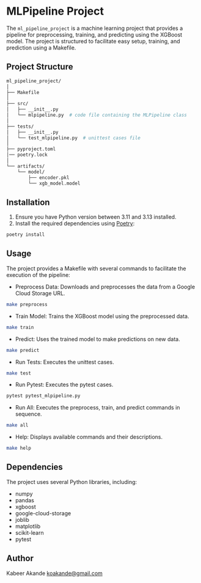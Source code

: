 # MLPipeline Project
The `ml_pipeline_project` is a machine learning project that provides a pipeline for preprocessing, training, and predicting using the XGBoost model. The project is structured to facilitate easy setup, training, and prediction using a Makefile.

## Project Structure

```graphql
ml_pipeline_project/
│
├── Makefile
│
├── src/
│   ├── __init__.py
│   └── mlpipeline.py  # code file containing the MLPipeline class
│
├── tests/
│   ├── __init__.py
│   └── test_mlpipeline.py  # unittest cases file
│
├── pyproject.toml
│── poetry.lock
│
└── artifacts/
    └── model/
        ├── encoder.pkl
        └── xgb_model.model
```

## Installation
1. Ensure you have Python version between 3.11 and 3.13 installed.
2. Install the required dependencies using [Poetry](https://python-poetry.org/):

```bash
poetry install
```

## Usage
The project provides a Makefile with several commands to facilitate the execution of the pipeline:
* Preprocess Data: Downloads and preprocesses the data from a Google Cloud Storage URL.
```bash
make preprocess
```

* Train Model: Trains the XGBoost model using the preprocessed data.

```bash
make train
```

* Predict: Uses the trained model to make predictions on new data.

```bash
make predict
```
* Run Tests: Executes the unittest cases.

```bash
make test
```

* Run Pytest: Executes the pytest cases.

```bash
pytest pytest_mlpipeline.py
```

* Run All: Executes the preprocess, train, and predict commands in sequence.

```bash
make all
```
* Help: Displays available commands and their descriptions.

```bash
make help
```

## Dependencies
The project uses several Python libraries, including:

* numpy
* pandas
* xgboost
* google-cloud-storage
* joblib
* matplotlib
* scikit-learn
* pytest
 

## Author
Kabeer Akande <koakande@gmail.com>